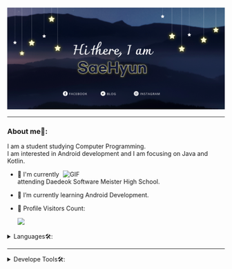[![ProfileBanner](https://github.com/limsaehyun/limsaehyun/blob/main/Images/githubtitle.png)](https://saehyun.kr)

---

  ### About me🧑:
I am a student studying Computer Programming.<br/>
I am interested in Android development and I am focusing on Java and Kotlin.

<img align="right" width="375" alt="GIF" src="https://github.com/vimalverma558/vimalverma558/blob/v2/img/dino.gif" />

- 🔭 I'm currently attending Daedeok Software Meister High School.
- 🌱 I’m currently learning Android Development.
- 🎢 Profile Visitors Count:
  
  ![](https://visitor-badge.glitch.me/badge?page_id=limsaehyun)
  
<details>
<summary>
Languages🛠:
</summary>
<br/>
<code><img height="20" src="https://img.icons8.com/color/48/000000/kotlin.png"></code>
<code><img height="20" src="https://img.icons8.com/color/48/000000/java-coffee-cup-logo--v1.png"></code>
<code><img height="20" src="https://img.icons8.com/color/48/000000/python.png"></code>
<code><img height="20" src="https://img.icons8.com/color/48/000000/spring-logo.png"></code>
<code><img height="20" src="https://img.icons8.com/color/48/000000/c-programming.png"></code> 
<code><img height="20" src="https://img.icons8.com/color/48/000000/c-plus-plus-logo.png"></code>
</details>

---
  
<details>
<summary>
Develope Tools🛠:
</summary>
<br/>
<code><img height="20" src="https://img.icons8.com/color/48/000000/android-studio--v2.png"></code>
<code><img height="20" src="https://img.icons8.com/color/48/000000/visual-studio-2019.png"></code>
<code><img height="20" src="https://img.icons8.com/color/48/000000/visual-studio-code-2019.png"></code>
<code><img height="20" src="https://img.icons8.com/color/48/000000/intellij-idea.png"></code>
<code><img height="20" src="https://img.icons8.com/fluency/48/000000/android-os.png"></code> 
<code><img height="20" src="https://img.icons8.com/color/48/000000/adobe-xd--v1.png"></code>
<code><img height="20" src="https://img.icons8.com/color/48/000000/adobe-photoshop.png"></code>
<code><img height="20" src="https://img.icons8.com/color/48/000000/figma--v1.png"></code>
<code><img height="20" src="https://img.icons8.com/color/48/000000/notion--v1.png"></code>
<code><img height="20" src="https://img.icons8.com/windows/32/000000/gitkraken.png"></code>
</details>
